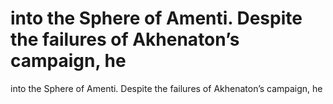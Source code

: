 # into the Sphere of Amenti. Despite the failures of Akhenaton’s campaign, he

into the Sphere of Amenti. Despite the failures of Akhenaton’s campaign, he